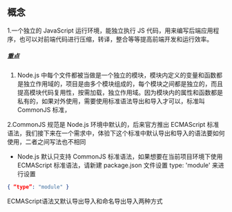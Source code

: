 ## 概念

1.一个独立的 JavaScript 运行环境，能独立执行 JS 代码，用来编写后端应用程序，也可以对前端代码进行压缩，转译，整合等等提高前端开发和运行效率。

##### 重点

1. Node.js 中每个文件都被当做是一个独立的模块，模块内定义的变量和函数都是独立作用域的，项目是由多个模块组成的，每个模块之间都是独立的，而且提高模块代码复用性，按需加载，独立作用域。因为模块内的属性和函数都是私有的，如果对外使用，需要使用标准语法导出和导入才可以，标准叫 CommonJS 标准，

2.CommonJS 规范是 Node.js 环境中默认的，后来官方推出 ECMAScript 标准语法，我们接下来在一个需求中，体验下这个标准中默认导出和导入的语法要如何使用，二者之间写法也不相同

- Node.js 默认只支持 CommonJS 标准语法，如果想要在当前项目环境下使用 ECMAScript 标准语法，请新建 package.json 文件设置 type: 'module' 来进行设置


```json
{ “type”: "module" }
```

ECMAScript语法又默认导出导入和命名导出导入两种方式

